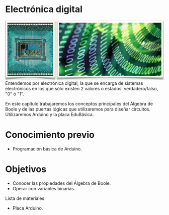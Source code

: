
# Electrónica digital

![](img/Captura_de_pantalla_2015-04-05_a_las_18.16.01.png)
Entendemos por electrónica digital, la que se encarga de sistemas electrónicos en los que sólo existen 2 valores o estados: verdadero/falso, "0" ó "1". 

En este capítulo trabajaremos los conceptos principales del Álgebra de Boole y de las puertas lógicas que utilizaremos para diseñar circuitos. Utilizaremos Arduino y la placa EduBásica.

# Conocimiento previo

- Programación básica de Arduino.

# Objetivos

- Conocer las propiedades del Álgebra de Boole.
- Operar con variables binarias.



Lista de materiales:

- Placa Arduino.

